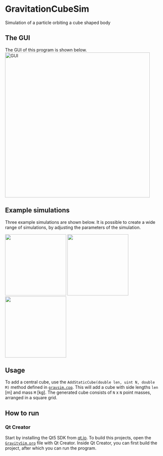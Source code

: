 # GravitationCubeSim
Simulation of a particle orbiting a cube shaped body

## The GUI
The GUI of this program is shown below.
<img width="474" alt="GUI" src="https://user-images.githubusercontent.com/7474358/140445786-19775afe-3d89-4fba-b2b4-ef6b6c9cf27b.gif">


## Example simulations
Three example simulations are shown below. It is possible to create a wide range of simulations, by adjusting the parameters of the simulation.

<p float="left">
<img src="https://user-images.githubusercontent.com/7474358/140445370-c1881dc7-30ef-4811-bba8-8be69d1db1f9.gif" width="200" height="200">
<img src="https://user-images.githubusercontent.com/7474358/140445584-c91fe81b-4e90-4c72-8181-e83371b2ad0b.gif" width="200" height="200">
<img src="https://user-images.githubusercontent.com/7474358/140445606-497d47d7-acdd-4900-a38a-a635663876a0.gif" width="200" height="200">
</p>

## Usage
To add a central cube, use the `AddStaticCube(double len, uint N, double M)` method defined in [`gravsim.cpp`](code/gravsim.cpp). This will add a cube with side lengths `len` [m] and mass `M` [kg]. The generated cube consists of `N` x `N` point masses, arranged in a square grid.

## How to run

### Qt Creator
Start by installing the Qt5 SDK from [qt.io](https://www.qt.io/download). 
To build this projects, open the [`GravitySim.pro`](code/GravitySim.pro) file with Qt Creator. Inside Qt Creator, you can first build the project, after which you can run the program.


